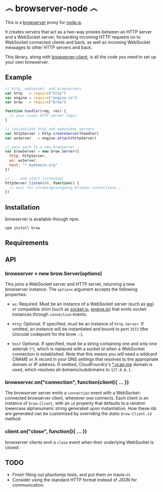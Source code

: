 ෴ browserver-node ෴
======================

This is a [browserver](http://browserver.org) proxy for [node.js](http://nodejs.org).

It creates servers that act as a two-way proxies between an HTTP server and a WebSocket server, forwarding incoming HTTP requests on to WebSocket connected clients and back, as well as incoming WebSocket messages to other HTTP servers and back.

This library, along with [browserver-client](https://github.com/jed/browserver-client), is all the code you need to set up your own browserver.

Example
-------

```javascript
// http, websocket, and browservers
var http   = require("http")
var engine = require("engine.io")
var brow   = require("brow")

function handler(req, res) {
  // your usual HTTP server logic
}

// instantiate http and websocket servers
var httpServer = http.createServer(handler)
var wsServer   = engine.attach(httpServer)

// pass each to a new browserver...
var browServer = new brow.Server({
  http: httpServer,
  ws: wsServer,
  host: "*.mydomain.org"
})

// ... and start listening!
httpServer.listen(80, function() {
  // wait for incoming/outgoing browser connections...
})
```

Installation
------------

browserver is available through npm.

`npm install brow`

Requirements
------------

API
---

### browserver = new brow.Server(options)

This joins a WebSocket server and HTTP server, returning a new browserver instance. The `options` argument accepts the following properties:

- `ws`: Required. Must be an instance of a WebSocket server (such as [ws](https://github.com/einaros/ws)) or compatible shim (such as [socket.io](https://github.com/learnboost/engine.io), [engine.io](https://github.com/learnboost/socket.io)) that emits socket instances through `connection` events.

- `http`: Optional. If specified, must be an instance of `http.Server`. If omitted, an instance will be instantiated and bound to port `3572` (the Unicode codepoint for the brow `෴`).

- `host` Optional. If specified, must be a string containing one and only one asterisk (`*`), which is replaced with a socket id when a WebSocket connection is established. Note that this means you will need a wildcard CNAME or A record in your DNS settings that resolves to the appropriate domain or IP address. If omitted, CloudFoundry's [*.vcap.me](https://github.com/cloudfoundry/vcap/) domain is used, which resolves all domains/subdomains to `127.0.0.1`.

### browserver.on("connection", function(client){ ... })

The browserver server emits a `connection` event with a WebSocket-connected browserver client, whenever one connects. Each client is an instance of `brow.Client`, with an `id` property that defaults to a random lowercase alphanumeric string generated upon instantiation. How these ids are generated can be customized by overriding the static `brow.Client.id` method.

### client.on("close", function(){ ... })

browserver clients emit a `close` event when their underlying WebSocket is closed.

TODO
----

- Finish filling out phantomjs tests, and put them on travis-ci.
- Consider using the standard HTTP format instead of JSON for communication.
